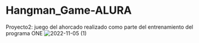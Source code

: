 # Hangman_Game-ALURA
Proyecto2: juego del ahorcado realizado como parte del entrenamiento del programa ONE
![2022-11-05 (1)](https://user-images.githubusercontent.com/99208948/200143555-edcb7406-3f85-4720-9977-3e041b3c9cf6.png)
